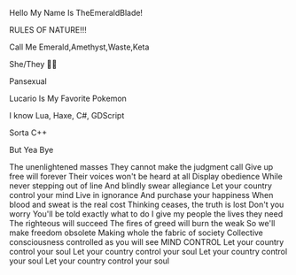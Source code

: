 Hello My Name Is TheEmeraldBlade!

RULES OF NATURE!!!

Call Me Emerald,Amethyst,Waste,Keta

She/They 🏳️‍⚧️

Pansexual

Lucario Is My Favorite Pokemon

I know Lua, Haxe, C#, GDScript

Sorta C++

But Yea Bye

The unenlightened masses
They cannot make the judgment call
Give up free will forever
Their voices won't be heard at all
Display obedience
While never stepping out of line
And blindly swear allegiance
Let your country control your mind
Live in ignorance
And purchase your happiness
When blood and sweat is the real cost
Thinking ceases, the truth is lost
Don't you worry
You'll be told exactly what to do
I give my people the lives they need
The righteous will succeed
The fires of greed will burn the weak
So we'll make freedom obsolete
Making whole the fabric of society
Collective consciousness controlled as you will see
MIND CONTROL
Let your country control your soul
Let your country control your soul
Let your country control your soul
Let your country control your soul